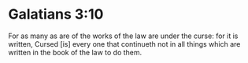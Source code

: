 # Galatians 3:10

For as many as are of the works of the law are under the curse: for it is written, Cursed [is] every one that continueth not in all things which are written in the book of the law to do them.